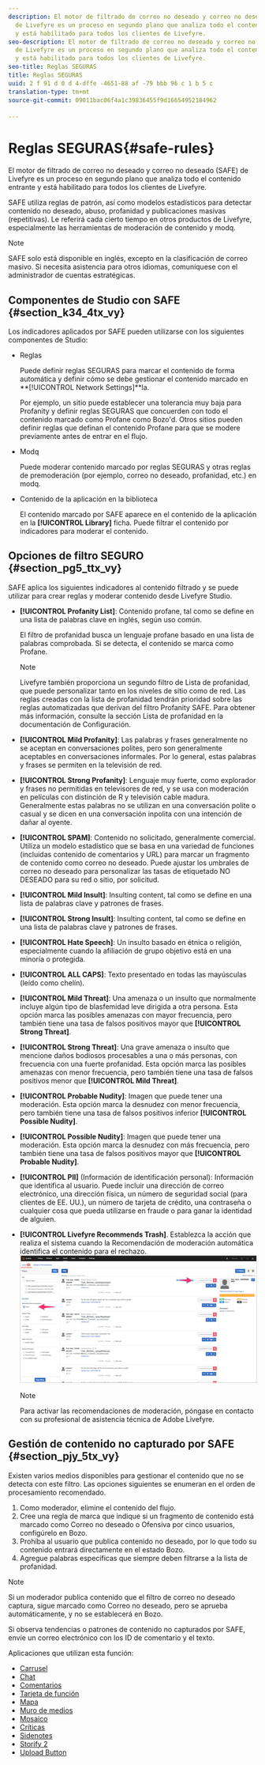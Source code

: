 ```yaml
---
description: El motor de filtrado de correo no deseado y correo no deseado (SAFE)
  de Livefyre es un proceso en segundo plano que analiza todo el contenido entrante
  y está habilitado para todos los clientes de Livefyre.
seo-description: El motor de filtrado de correo no deseado y correo no deseado (SAFE)
  de Livefyre es un proceso en segundo plano que analiza todo el contenido entrante
  y está habilitado para todos los clientes de Livefyre.
seo-title: Reglas SEGURAS
title: Reglas SEGURAS
uuid: 2 f 91 d 0 d 4-dffe -4651-88 af -79 bbb 96 c 1 b 5 c
translation-type: tm+mt
source-git-commit: 09011bac06f4a1c39836455f9d16654952184962

---
```



# Reglas SEGURAS{#safe-rules}

El motor de filtrado de correo no deseado y correo no deseado (SAFE) de Livefyre es un proceso en segundo plano que analiza todo el contenido entrante y está habilitado para todos los clientes de Livefyre.



SAFE utiliza reglas de patrón, así como modelos estadísticos para detectar contenido no deseado, abuso, profanidad y publicaciones masivas (repetitivas). Le referirá cada cierto tiempo en otros productos de Livefyre, especialmente las herramientas de moderación de contenido y modq.

>[!NOTE]
>
>SAFE solo está disponible en inglés, excepto en la clasificación de correo masivo. Si necesita asistencia para otros idiomas, comuníquese con el administrador de cuentas estratégicas.

## Componentes de Studio con SAFE {#section_k34_4tx_vy}

Los indicadores aplicados por SAFE pueden utilizarse con los siguientes componentes de Studio:

* Reglas

   Puede definir reglas SEGURAS para marcar el contenido de forma automática y definir cómo se debe gestionar el contenido marcado en **[!UICONTROL Network Settings]**la.

   Por ejemplo, un sitio puede establecer una tolerancia muy baja para Profanity y definir reglas SEGURAS que concuerden con todo el contenido marcado como Profane como Bozo'd. Otros sitios pueden definir reglas que definan el contenido Profane para que se modere previamente antes de entrar en el flujo.

* Modq

   Puede moderar contenido marcado por reglas SEGURAS y otras reglas de premoderación (por ejemplo, correo no deseado, profanidad, etc.) en modq.

* Contenido de la aplicación en la biblioteca

   El contenido marcado por SAFE aparece en el contenido de la aplicación en la **[!UICONTROL Library]** ficha. Puede filtrar el contenido por indicadores para moderar el contenido.

## Opciones de filtro SEGURO {#section_pg5_ttx_vy}

SAFE aplica los siguientes indicadores al contenido filtrado y se puede utilizar para crear reglas y moderar contenido desde Livefyre Studio.

* **[!UICONTROL Profanity List]**: Contenido profane, tal como se define en una lista de palabras clave en inglés, según uso común.

   El filtro de profanidad busca un lenguaje profane basado en una lista de palabras comprobada. Si se detecta, el contenido se marca como Profane.

   >[!NOTE]
   >
   >Livefyre también proporciona un segundo filtro de Lista de profanidad, que puede personalizar tanto en los niveles de sitio como de red. Las reglas creadas con la lista de profanidad tendrán prioridad sobre las reglas automatizadas que derivan del filtro Profanity SAFE. Para obtener más información, consulte la sección Lista de profanidad en la documentación de Configuración.

* **[!UICONTROL Mild Profanity]**: Las palabras y frases generalmente no se aceptan en conversaciones polites, pero son generalmente aceptables en conversaciones informales. Por lo general, estas palabras y frases se permiten en la televisión de red.
* **[!UICONTROL Strong Profanity]**: Lenguaje muy fuerte, como explorador y frases no permitidas en televisores de red, y se usa con moderación en películas con distinción de R y televisión cable madura. Generalmente estas palabras no se utilizan en una conversación polite o casual y se dicen en una conversación inpolita con una intención de dañar al oyente.
* **[!UICONTROL SPAM]**: Contenido no solicitado, generalmente comercial. Utiliza un modelo estadístico que se basa en una variedad de funciones (incluidas contenido de comentarios y URL) para marcar un fragmento de contenido como correo no deseado. Puede ajustar los umbrales de correo no deseado para personalizar las tasas de etiquetado NO DESEADO para su red o sitio, por solicitud.
* **[!UICONTROL Mild Insult]**: Insulting content, tal como se define en una lista de palabras clave y patrones de frases.
* **[!UICONTROL Strong Insult]**: Insulting content, tal como se define en una lista de palabras clave y patrones de frases.
* **[!UICONTROL Hate Speech]**: Un insulto basado en étnica o religión, especialmente cuando la afiliación de grupo objetivo está en una minoría o protegida.
* **[!UICONTROL ALL CAPS]**: Texto presentado en todas las mayúsculas (leído como chelín).
* **[!UICONTROL Mild Threat]**: Una amenaza o un insulto que normalmente incluye algún tipo de blasfemidad leve dirigida a otra persona. Esta opción marca las posibles amenazas con mayor frecuencia, pero también tiene una tasa de falsos positivos mayor que **[!UICONTROL Strong Threat]**.

* **[!UICONTROL Strong Threat]**: Una grave amenaza o insulto que mencione daños bodiosos procesables a una o más personas, con frecuencia con una fuerte profanidad. Esta opción marca las posibles amenazas con menor frecuencia, pero también tiene una tasa de falsos positivos menor que **[!UICONTROL Mild Threat]**.

* **[!UICONTROL Probable Nudity]**: Imagen que puede tener una moderación. Esta opción marca la desnudez con menor frecuencia, pero también tiene una tasa de falsos positivos inferior **[!UICONTROL Possible Nudity]**.

* **[!UICONTROL Possible Nudity]**: Imagen que puede tener una moderación. Esta opción marca la desnudez con más frecuencia, pero también tiene una tasa de falsos positivos mayor que **[!UICONTROL Probable Nudity]**.

* **[!UICONTROL PII]** (Información de identificación personal): Información que identifica al usuario. Puede incluir una dirección de correo electrónico, una dirección física, un número de seguridad social (para clientes de EE. UU.), un número de tarjeta de crédito, una contraseña o cualquier cosa que pueda utilizarse en fraude o para ganar la identidad de alguien.
* **[!UICONTROL Livefyre Recommends Trash]**. Establezca la acción que realiza el sistema cuando la Recomendación de moderación automática identifica el contenido para el rechazo. ![](assets/mod_reco1.png)

   >[!NOTE]
   >
   >Para activar las recomendaciones de moderación, póngase en contacto con su profesional de asistencia técnica de Adobe Livefyre.

## Gestión de contenido no capturado por SAFE {#section_pjy_5tx_vy}

Existen varios medios disponibles para gestionar el contenido que no se detecta con este filtro. Las opciones siguientes se enumeran en el orden de procesamiento recomendado.

1. Como moderador, elimine el contenido del flujo.
1. Cree una regla de marca que indique si un fragmento de contenido está marcado como Correo no deseado o Ofensiva por cinco usuarios, configúrelo en Bozo.
1. Prohíba al usuario que publica contenido no deseado, por lo que todo su contenido entrará directamente en el estado Bozo.
1. Agregue palabras específicas que siempre deben filtrarse a la lista de profanidad.

>[!NOTE]
>
>Si un moderador publica contenido que el filtro de correo no deseado captura, sigue marcado como Correo no deseado, pero se aprueba automáticamente, y no se establecerá en Bozo.

Si observa tendencias o patrones de contenido no capturados por SAFE, envíe un correo electrónico con los ID de comentario y el texto.



Aplicaciones que utilizan esta función:

* [Carrusel](/help/using/c-about-apps/c-carousel-app/c-carousel-app.md#c_carousel_app)
* [Chat](/help/using/c-about-apps/c-chat-app/c-chat-app.md#c_chat_app)
* [Comentarios](/help/using/c-about-apps/c-comments/c-comments.md)
* [Tarjeta de función](/help/using/c-about-apps/c-feature-card-app/c-feature-card-app.md#c_feature_card_app)
* [Mapa](/help/using/c-about-apps/c-map-app/c-map-app.md#c_map_app)
* [Muro de medios](/help/using/c-about-apps/c-media-wall-app/c-media-wall-app.md#c_media_wall_app)
* [Mosaico](/help/using/c-about-apps/c-mosaic-app/c-mosaic-app.md#c_mosaic_app)
* [Críticas](/help/using/c-about-apps/c-reviews-app/c-reviews-app.md#c_reviews_app)
* [Sidenotes](/help/using/c-about-apps/c-sidenotes-app/c-sidenotes-app.md#c_sidenotes_app)
* [Storify 2](/help/using/c-about-apps/c-storify2/c-storify2.md#c_storify2)
* [Upload Button](/help/using/c-about-apps/c-upload-button-app/c-upload-button-app.md#c_upload_button_app)

